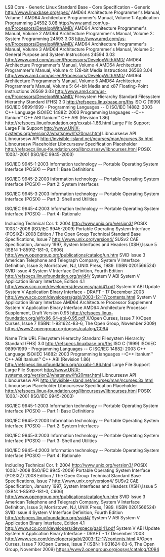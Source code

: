 LSB Core - Generic	Linux Standard Base - Core Specification - Generic	http://www.linuxbase.org/spec/
AMD64 Architecture Programmer's Manual, Volume 1	AMD64 Architecture Programmer's Manual, Volume 1: Application Programming 24592 3.08	http://www.amd.com/us-en/Processors/DevelopWithAMD/
AMD64 Architecture Programmer's Manual, Volume 2	AMD64 Architecture Programmer's Manual, Volume 2: System Programming 24593 3.08	http://www.amd.com/us-en/Processors/DevelopWithAMD/
AMD64 Architecture Programmer's Manual, Volume 3	AMD64 Architecture Programmer's Manual, Volume 3: General Purpose and System Instructions 24594 3.03	http://www.amd.com/us-en/Processors/DevelopWithAMD/
AMD64 Architecture Programmer's Manual, Volume 4	AMD64 Architecture Programmer's Manual, Volume 4: 128-bit Media Instructions 26568 3.04	http://www.amd.com/us-en/Processors/DevelopWithAMD/
AMD64 Architecture Programmer's Manual, Volume 5	AMD64 Architecture Programmer's Manual, Volume 5: 64-bit Media and x87 Floating-Point Instructions 26569 3.03	http://www.amd.com/us-en/Processors/DevelopWithAMD/
Filesystem Hierarchy Standard	Filesystem Hierarchy Standard (FHS) 3.0	http://refspecs.linuxbase.org/fhs
ISO C (1999)	ISO/IEC 9899:1999 - Programming Languages -- C
ISO/IEC 14882: 2003 C++ Language	ISO/IEC 14882: 2003 Programming languages --C++
Itanium™ C++ ABI	Itanium™ C++ ABI (Revision 1.86)	http://refspecs.linuxfoundation.org/cxxabi-1.86.html
Large File Support	Large File Support	http://www.UNIX-systems.org/version2/whatsnew/lfs20mar.html
Libncursesw API	Libncursesw API	http://invisible-island.net/ncurses/man/ncurses.3x.html
Libncursesw Placeholder	Libncursesw Specification Placeholder	http://refspecs.linux-foundation.org/libncursesw/libncurses.html
POSIX 1003.1-2001 (ISO/IEC 9945-2003)

ISO/IEC 9945-1:2003 Information technology -- Portable Operating System Interface (POSIX) -- Part 1: Base Definitions

ISO/IEC 9945-2:2003 Information technology -- Portable Operating System Interface (POSIX) -- Part 2: System Interfaces

ISO/IEC 9945-3:2003 Information technology -- Portable Operating System Interface (POSIX) -- Part 3: Shell and Utilities

ISO/IEC 9945-4:2003 Information technology -- Portable Operating System Interface (POSIX) -- Part 4: Rationale

Including Technical Cor. 1: 2004
	http://www.unix.org/version3/
POSIX 1003.1-2008 (ISO/IEC 9945-2009)	Portable Operating System Interface (POSIXŽ) 2008 Edition / The Open Group Technical Standard Base Specifications, Issue 7	http://www.unix.org/version4/
SUSv2	CAE Specification, January 1997, System Interfaces and Headers (XSH),Issue 5 (ISBN: 1-85912-181-0, C606)	http://www.opengroup.org/publications/catalog/un.htm
SVID Issue 3	American Telephone and Telegraph Company, System V Interface Definition, Issue 3; Morristown, NJ, UNIX Press, 1989. (ISBN 0201566524)
SVID Issue 4	System V Interface Definition, Fourth Edition	http://refspecs.linuxfoundation.org/svid4/
System V ABI	System V Application Binary Interface, Edition 4.1	http://www.sco.com/developers/devspecs/gabi41.pdf
System V ABI Update	System V Application Binary Interface - DRAFT - 17 December 2003	http://www.sco.com/developers/gabi/2003-12-17/contents.html
System V Application Binary Interface AMD64 Architecture Processor Supplement	System V Application Binary Interface AMD64 Architecture Processor Supplement, Draft Version 0.95	http://refspecs.linux-foundation.org/elf/x86_64-abi-0.95.pdf
X/Open Curses, Issue 7	X/Open Curses, Issue 7 (ISBN: 1-931624-83-6, The Open Group, November 2009)	https://www2.opengroup.org/ogsys/catalog/C094

Name	Title	URL
Filesystem Hierarchy Standard	Filesystem Hierarchy Standard (FHS) 3.0	http://refspecs.linuxbase.org/fhs
ISO C (1999)	ISO/IEC 9899:1999 - Programming Languages -- C
ISO/IEC 14882: 2003 C++ Language	ISO/IEC 14882: 2003 Programming languages --C++
Itanium™ C++ ABI	Itanium™ C++ ABI (Revision 1.86)	http://refspecs.linuxfoundation.org/cxxabi-1.86.html
Large File Support	Large File Support	http://www.UNIX-systems.org/version2/whatsnew/lfs20mar.html
Libncursesw API	Libncursesw API	http://invisible-island.net/ncurses/man/ncurses.3x.html
Libncursesw Placeholder	Libncursesw Specification Placeholder	http://refspecs.linux-foundation.org/libncursesw/libncurses.html
POSIX 1003.1-2001 (ISO/IEC 9945-2003)

ISO/IEC 9945-1:2003 Information technology -- Portable Operating System Interface (POSIX) -- Part 1: Base Definitions

ISO/IEC 9945-2:2003 Information technology -- Portable Operating System Interface (POSIX) -- Part 2: System Interfaces

ISO/IEC 9945-3:2003 Information technology -- Portable Operating System Interface (POSIX) -- Part 3: Shell and Utilities

ISO/IEC 9945-4:2003 Information technology -- Portable Operating System Interface (POSIX) -- Part 4: Rationale

Including Technical Cor. 1: 2004
	http://www.unix.org/version3/
POSIX 1003.1-2008 (ISO/IEC 9945-2009)	Portable Operating System Interface (POSIXŽ) 2008 Edition / The Open Group Technical Standard Base Specifications, Issue 7	http://www.unix.org/version4/
SUSv2	CAE Specification, January 1997, System Interfaces and Headers (XSH),Issue 5 (ISBN: 1-85912-181-0, C606)	http://www.opengroup.org/publications/catalog/un.htm
SVID Issue 3	American Telephone and Telegraph Company, System V Interface Definition, Issue 3; Morristown, NJ, UNIX Press, 1989. (ISBN 0201566524)
SVID Issue 4	System V Interface Definition, Fourth Edition	http://refspecs.linuxfoundation.org/svid4/
System V ABI	System V Application Binary Interface, Edition 4.1	http://www.sco.com/developers/devspecs/gabi41.pdf
System V ABI Update	System V Application Binary Interface - DRAFT - 17 December 2003	http://www.sco.com/developers/gabi/2003-12-17/contents.html
X/Open Curses, Issue 7	X/Open Curses, Issue 7 (ISBN: 1-931624-83-6, The Open Group, November 2009)	https://www2.opengroup.org/ogsys/catalog/C094
